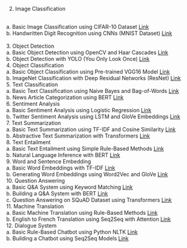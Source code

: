 2. Image Classification
<br>
a. Basic Image Classification using CIFAR-10 Dataset 
<a href="https://github.com/vpavithiran/DL_all_program/blob/main/dl-ex-2a-basic-image-classification-using-cifar-1.ipynb">Link</a>
<br>
b. Handwritten Digit Recognition using CNNs (MNIST Dataset) 
<a href="https://github.com/vpavithiran/DL_all_program/blob/main/dl-ex-2b-handwritten-digit-recognition-using-cnns.ipynb">Link</a>
<br>
<br>
3. Object Detection
<br>
a. Basic Object Detection using OpenCV and Haar Cascades 
<a href="https://github.com/vpavithiran/DL_all_program/blob/main/3a-basic-object-detection-using-opencv-and-haar-ca.ipynb">Link</a>
<br>
b. Object Detection with YOLO (You Only Look Once) 
<a href="https://github.com/vpavithiran/DL_all_program/blob/main/3b-object-detection-with-yolo.ipynb">Link</a>
<br>
4. Object Classification
<br>
a. Basic Object Classification using Pre-trained VGG16 Model 
<a href="https://github.com/vpavithiran/DL_all_program/blob/main/4a-basic-object-classification-vgg16.ipynb">Link</a>
<br>
b. ImageNet Classification with Deep Residual Networks (ResNet) 
<a href="https://github.com/vpavithiran/DL_all_program/blob/main/4b-imagenet-classification-resnet.ipynb">Link</a>
<br>
5. Text Classification
<br>
a. Basic Text Classification using Naive Bayes and Bag-of-Words 
<a href="https://github.com/vpavithiran/DL_all_program/blob/main/5a-basic-text-classification-naive-bayes-and-bow.ipynb">Link</a>
<br>
b. News Article Categorization using BERT 
<a href="https://github.com/vpavithiran/DL_all_program/blob/main/5b-news-article-categorization-using-bert.ipynb">Link</a>
<br>
6. Sentiment Analysis
<br>
a. Basic Sentiment Analysis using Logistic Regression 
<a href="https://github.com/vpavithiran/DL_all_program/blob/main/6a-basic-sentiment-analysis-logistic-regression.ipynb">Link</a>
<br>
b. Twitter Sentiment Analysis using LSTM and GloVe Embeddings 
<a href="https://github.com/vpavithiran/DL_all_program/blob/main/6b-twitter-sentiment-analysis-using-lstm-and-glove.ipynb">Link</a>
<br>
7. Text Summarization
<br>
a. Basic Text Summarization using TF-IDF and Cosine Similarity 
<a href="https://github.com/vpavithiran/DL_all_program/blob/main/7a-basic-text-summarization-tf-idf-and-cosine-simi.ipynb">Link</a>
<br>
b. Abstractive Text Summarization with Transformers 
<a href="https://github.com/vpavithiran/DL_all_program/blob/main/7b-abstractive-text-summarization-with-transformer.ipynb">Link</a>
<br>
8. Text Entailment
<br>
a. Basic Text Entailment using Simple Rule-Based Methods 
<a href="https://github.com/vpavithiran/DL_all_program/blob/main/8a-basic-text-entailment-using-simple-rule-based.ipynb">Link</a>
<br>
b. Natural Language Inference with BERT 
<a href="https://github.com/vpavithiran/DL_all_program/blob/main/8b-natural-language-inference-with-bert.ipynb">Link</a>
<br>
9. Word and Sentence Embedding
<br>
a. Basic Word Embeddings with TF-IDF 
<a href="https://github.com/vpavithiran/DL_all_program/blob/main/9a-basic-word-embeddings-with-tf-idf.ipynb">Link</a>
<br>
b. Generating Word Embeddings using Word2Vec and GloVe 
<a href="https://github.com/vpavithiran/DL_all_program/blob/main/9b-basic-word-embeddings-with-tf-idf.ipynb">Link</a>
<br>
10. Question Answering
<br>
a. Basic Q&A System using Keyword Matching 
<a href="https://github.com/vpavithiran/DL_all_program/blob/main/10a-basic-q-a-system-using-keyword-matching.ipynb">Link</a>
<br>
b. Building a Q&A System with BERT 
<a href="https://github.com/vpavithiran/DL_all_program/blob/main/10b-building-a-q-a-system-with-bert.ipynb">Link</a>
<br>
c. Question Answering on SQuAD Dataset using Transformers 
<a href="https://github.com/vpavithiran/DL_all_program/blob/main/10c-question-answering-on-squad-dataset-transform.ipynb">Link</a>
<br>
11. Machine Translation
<br>
a. Basic Machine Translation using Rule-Based Methods 
<a href="https://github.com/vpavithiran/DL_all_program/blob/main/11a-basic-machine-translation-using-rule-based.ipynb">Link</a>
<br>
b. English to French Translation using Seq2Seq with Attention 
<a href="https://github.com/vpavithiran/DL_all_program/blob/main/11b-english-to-french-translation-seq2seq.ipynb">Link</a>
<br>
12. Dialogue System
<br>
a. Basic Rule-Based Chatbot using Python NLTK 
<a href="https://github.com/vpavithiran/DL_all_program/blob/main/12a-basic-rule-based-chatbot-using-python-nltk.ipynb">Link</a>
<br>
b. Building a Chatbot using Seq2Seq Models 
<a href="https://github.com/vpavithiran/DL_all_program/blob/main/12b-building-a-chatbot-using-seq2seq-models.ipynb">Link</a>
